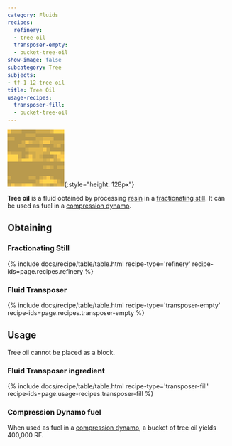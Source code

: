 ```yaml
---
category: Fluids
recipes:
  refinery:
  - tree-oil
  transposer-empty:
  - bucket-tree-oil
show-image: false
subcategory: Tree
subjects:
- tf-1-12-tree-oil
title: Tree Oil
usage-recipes:
  transposer-fill:
  - bucket-tree-oil
---
```


![Tree oil](/assets/images/docs/1.12/thermal-foundation/tree-oil.gif){:style="height: 128px"}


**Tree oil** is a fluid obtained by processing [resin](../resin/) in a
[fractionating still](../../thermal-expansion/fractionating-still/). It can be used as fuel in a
[compression dynamo](../../thermal-expansion/compression-dynamo/).


Obtaining
---------

### Fractionating Still
{% include docs/recipe/table/table.html recipe-type='refinery' recipe-ids=page.recipes.refinery %}

### Fluid Transposer
{% include docs/recipe/table/table.html recipe-type='transposer-empty' recipe-ids=page.recipes.transposer-empty %}


Usage
-----

Tree oil cannot be placed as a block.

### Fluid Transposer ingredient
{% include docs/recipe/table/table.html recipe-type='transposer-fill' recipe-ids=page.usage-recipes.transposer-fill %}

### Compression Dynamo fuel
When used as fuel in a [compression
dynamo](../../thermal-expansion/compression-dynamo/), a bucket of tree oil
yields 400,000 RF.
